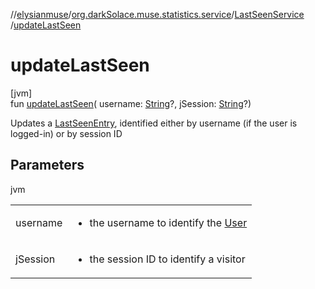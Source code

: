 //[elysianmuse](../../../index.md)/[org.darkSolace.muse.statistics.service](../index.md)/[LastSeenService](index.md)
/[updateLastSeen](update-last-seen.md)

# updateLastSeen

[jvm]\
fun [updateLastSeen](update-last-seen.md)(
username: [String](https://kotlinlang.org/api/latest/jvm/stdlib/kotlin/-string/index.html)?,
jSession: [String](https://kotlinlang.org/api/latest/jvm/stdlib/kotlin/-string/index.html)?)

Updates a [LastSeenEntry](../../org.darkSolace.muse.statistics.model/-last-seen-entry/index.md), identified either by
username (if the user is logged-in) or by session ID

## Parameters

jvm

| | |
|---|---|
| username | <ul><li>the username to identify the [User](../../org.darkSolace.muse.user.model/-user/index.md)</li></ul> |
| jSession | <ul><li>the session ID to identify a visitor</li></ul> |
